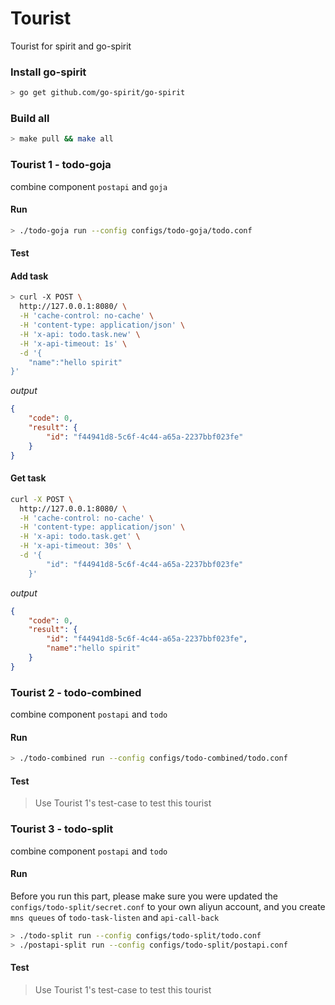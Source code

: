 # Tourist
Tourist for spirit and go-spirit

### Install go-spirit

```bash
> go get github.com/go-spirit/go-spirit
```

### Build all

```bash
> make pull && make all
```

### Tourist 1 - todo-goja

combine component `postapi` and `goja`

#### Run

```bash
> ./todo-goja run --config configs/todo-goja/todo.conf
```

#### Test

#### Add task

```bash
> curl -X POST \
  http://127.0.0.1:8080/ \
  -H 'cache-control: no-cache' \
  -H 'content-type: application/json' \
  -H 'x-api: todo.task.new' \
  -H 'x-api-timeout: 1s' \
  -d '{
	"name":"hello spirit"
}'
```

*output*

```json
{
    "code": 0,
    "result": {
        "id": "f44941d8-5c6f-4c44-a65a-2237bbf023fe"
    }
}
```

#### Get task

```bash
curl -X POST \
  http://127.0.0.1:8080/ \
  -H 'cache-control: no-cache' \
  -H 'content-type: application/json' \
  -H 'x-api: todo.task.get' \
  -H 'x-api-timeout: 30s' \
  -d '{
        "id": "f44941d8-5c6f-4c44-a65a-2237bbf023fe"
    }'
```

*output*

```json
{
    "code": 0,
    "result": {
        "id": "f44941d8-5c6f-4c44-a65a-2237bbf023fe",
        "name":"hello spirit"
    }
}
```

### Tourist 2 - todo-combined

combine component `postapi` and `todo`

#### Run

```bash
> ./todo-combined run --config configs/todo-combined/todo.conf
```

#### Test

> Use Tourist 1's test-case to test this tourist

###  Tourist 3 - todo-split

combine component `postapi` and `todo`

#### Run

Before you run this part, please make sure you were updated the `configs/todo-split/secret.conf` to your own aliyun account, and you create `mns queues` of `todo-task-listen` and `api-call-back`

```bash
> ./todo-split run --config configs/todo-split/todo.conf
> ./postapi-split run --config configs/todo-split/postapi.conf
```

#### Test

> Use Tourist 1's test-case to test this tourist